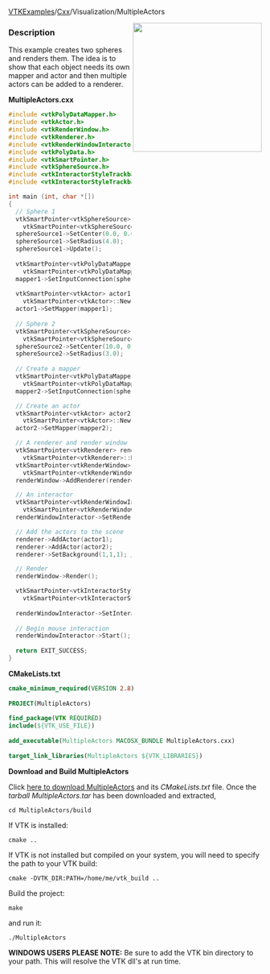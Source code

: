 [VTKExamples](Home)/[Cxx](Cxx)/Visualization/MultipleActors

<img align="right" src="https://github.com/lorensen/VTKExamples/raw/master/Testing/Baseline/Visualization/TestMultipleActors.png" width="256" />

### Description
This example creates two spheres and renders them. The idea is to show that each object needs its own mapper and actor and then multiple actors can be added to a renderer.

**MultipleActors.cxx**
```c++
#include <vtkPolyDataMapper.h>
#include <vtkActor.h>
#include <vtkRenderWindow.h>
#include <vtkRenderer.h>
#include <vtkRenderWindowInteractor.h>
#include <vtkPolyData.h>
#include <vtkSmartPointer.h>
#include <vtkSphereSource.h>
#include <vtkInteractorStyleTrackballCamera.h>
#include <vtkInteractorStyleTrackball.h>

int main (int, char *[])
{
  // Sphere 1
  vtkSmartPointer<vtkSphereSource> sphereSource1 = 
    vtkSmartPointer<vtkSphereSource>::New();
  sphereSource1->SetCenter(0.0, 0.0, 0.0);
  sphereSource1->SetRadius(4.0);
  sphereSource1->Update();
  
  vtkSmartPointer<vtkPolyDataMapper> mapper1 = 
    vtkSmartPointer<vtkPolyDataMapper>::New();
  mapper1->SetInputConnection(sphereSource1->GetOutputPort());
  
  vtkSmartPointer<vtkActor> actor1 = 
    vtkSmartPointer<vtkActor>::New();
  actor1->SetMapper(mapper1);
  
  // Sphere 2
  vtkSmartPointer<vtkSphereSource> sphereSource2 = 
    vtkSmartPointer<vtkSphereSource>::New();
  sphereSource2->SetCenter(10.0, 0.0, 0.0);
  sphereSource2->SetRadius(3.0);
  
  // Create a mapper
  vtkSmartPointer<vtkPolyDataMapper> mapper2 = 
    vtkSmartPointer<vtkPolyDataMapper>::New();
  mapper2->SetInputConnection(sphereSource2->GetOutputPort());

  // Create an actor
  vtkSmartPointer<vtkActor> actor2 = 
    vtkSmartPointer<vtkActor>::New();
  actor2->SetMapper(mapper2);

  // A renderer and render window
  vtkSmartPointer<vtkRenderer> renderer = 
    vtkSmartPointer<vtkRenderer>::New();
  vtkSmartPointer<vtkRenderWindow> renderWindow = 
    vtkSmartPointer<vtkRenderWindow>::New();
  renderWindow->AddRenderer(renderer);

  // An interactor
  vtkSmartPointer<vtkRenderWindowInteractor> renderWindowInteractor = 
    vtkSmartPointer<vtkRenderWindowInteractor>::New();
  renderWindowInteractor->SetRenderWindow(renderWindow);

  // Add the actors to the scene
  renderer->AddActor(actor1);
  renderer->AddActor(actor2);
  renderer->SetBackground(1,1,1); // Background color white

  // Render
  renderWindow->Render();

  vtkSmartPointer<vtkInteractorStyleTrackballCamera> style = 
    vtkSmartPointer<vtkInteractorStyleTrackballCamera>::New(); //like paraview
  
  renderWindowInteractor->SetInteractorStyle( style );
  
  // Begin mouse interaction
  renderWindowInteractor->Start();
  
  return EXIT_SUCCESS;
}
```
**CMakeLists.txt**
```cmake
cmake_minimum_required(VERSION 2.8)
 
PROJECT(MultipleActors)
 
find_package(VTK REQUIRED)
include(${VTK_USE_FILE})
 
add_executable(MultipleActors MACOSX_BUNDLE MultipleActors.cxx)
 
target_link_libraries(MultipleActors ${VTK_LIBRARIES})
```

**Download and Build MultipleActors**

Click [here to download MultipleActors](https://github.com/lorensen/VTKWikiExamplesTarballs/raw/master/MultipleActors.tar) and its *CMakeLists.txt* file.
Once the *tarball MultipleActors.tar* has been downloaded and extracted,
```
cd MultipleActors/build 
```
If VTK is installed:
```
cmake ..
```
If VTK is not installed but compiled on your system, you will need to specify the path to your VTK build:
```
cmake -DVTK_DIR:PATH=/home/me/vtk_build ..
```
Build the project:
```
make
```
and run it:
```
./MultipleActors
```
**WINDOWS USERS PLEASE NOTE:** Be sure to add the VTK bin directory to your path. This will resolve the VTK dll's at run time.

